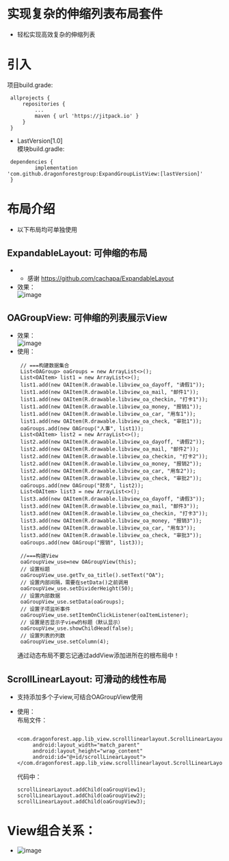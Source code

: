 # 实现复杂的伸缩列表布局套件
* 轻松实现高效复杂的伸缩列表

# 引入
   项目build.grade:
    
   ```
    allprojects {
		repositories {
			...
			maven { url 'https://jitpack.io' }
		}
	}
   ```
   * LastVersion[1.0]
   <br>模块build.gradle:
   ```
    dependencies {
	        implementation 'com.github.dragonforestgroup:ExpandGroupListView:[lastVersion]'
	}
   ```

# 布局介绍
 * 以下布局均可单独使用
 
## ExpandableLayout: 可伸缩的布局
* * 感谢 https://github.com/cachapa/ExpandableLayout  
* 效果：<br>
   ![image](lib_view/images/expandable.gif)
   
## OAGroupView: 可伸缩的列表展示View
* 效果：<br>
   ![image](lib_view/images/oagroup.gif)
* 使用：<br>
   ```
    // ===构建数据集合
    List<OAGroup> oaGroups = new ArrayList<>();
    List<OAItem> list1 = new ArrayList<>();
    list1.add(new OAItem(R.drawable.libview_oa_dayoff, "请假1"));
    list1.add(new OAItem(R.drawable.libview_oa_mail, "邮件1"));
    list1.add(new OAItem(R.drawable.libview_oa_checkin, "打卡1"));
    list1.add(new OAItem(R.drawable.libview_oa_money, "报销1"));
    list1.add(new OAItem(R.drawable.libview_oa_car, "用车1"));
    list1.add(new OAItem(R.drawable.libview_oa_check, "审批1"));
    oaGroups.add(new OAGroup("人事", list1));
    List<OAItem> list2 = new ArrayList<>();
    list2.add(new OAItem(R.drawable.libview_oa_dayoff, "请假2"));
    list2.add(new OAItem(R.drawable.libview_oa_mail, "邮件2"));
    list2.add(new OAItem(R.drawable.libview_oa_checkin, "打卡2"));
    list2.add(new OAItem(R.drawable.libview_oa_money, "报销2"));
    list2.add(new OAItem(R.drawable.libview_oa_car, "用车2"));
    list2.add(new OAItem(R.drawable.libview_oa_check, "审批2"));
    oaGroups.add(new OAGroup("财务", list2));
    List<OAItem> list3 = new ArrayList<>();
    list3.add(new OAItem(R.drawable.libview_oa_dayoff, "请假3"));
    list3.add(new OAItem(R.drawable.libview_oa_mail, "邮件3"));
    list3.add(new OAItem(R.drawable.libview_oa_checkin, "打卡3"));
    list3.add(new OAItem(R.drawable.libview_oa_money, "报销3"));
    list3.add(new OAItem(R.drawable.libview_oa_car, "用车3"));
    list3.add(new OAItem(R.drawable.libview_oa_check, "审批3"));
    oaGroups.add(new OAGroup("报销", list3));
     
    //===构建View   
    oaGroupView_use=new OAGroupView(this);
    // 设置标题
    oaGroupView_use.getTv_oa_title().setText("OA");
    // 设置内部间隔，需要在setData()之前调用
    oaGroupView_use.setDividerHeight(50);
    // 设置内部数据
    oaGroupView_use.setData(oaGroups);
    // 设置子项监听事件
    oaGroupView_use.setItemOnClickListener(oaItemListener);
    // 设置是否显示子view的标题（默认显示）
    oaGroupView_use.showChildHead(false);
    // 设置列表的列数
    oaGroupView_use.setColumn(4);
   ``` 
   通过动态布局不要忘记通过addView添加进所在的根布局中！
      
## ScrollLinearLayout: 可滑动的线性布局
* 支持添加多个子view,可结合OAGroupView使用
* 使用：<br>
    布局文件：
   ```
    <com.dragonforest.app.lib_view.scrolllinearlayout.ScrollLinearLayout
        android:layout_width="match_parent"
        android:layout_height="wrap_content"
        android:id="@+id/scrollLinearLayout"></com.dragonforest.app.lib_view.scrolllinearlayout.ScrollLinearLayout>
   ```
   
   代码中：
   ```
   scrollLinearLayout.addChild(oaGroupView1);
   scrollLinearLayout.addChild(oaGroupView2);
   scrollLinearLayout.addChild(oaGroupView3);
   ```
   
# View组合关系：

   * ![image](lib_view/images/jiegou.png)



